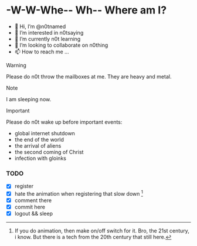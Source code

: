 # -W-W-Whe-- Wh-- Where am I?

<!---
Who are you people?
--->

- 👋 Hi, I’m @n0tnamed
- 👀 I’m interested in n0tsaying
- 🌱 I’m currently n0t learning
- 💞️ I’m looking to collaborate on n0thing
- 📫 How to reach me ...

> [!WARNING]
> Please do n0t throw the mailboxes at me. They are heavy and metal.

<!---
Fun fact. Two thirds of proxy servers do not survive even a month, while one third does not die for years. 
And if you don’t feel the breath behind your back and the movement of other people’s eyes on your monitor when using them, then ...
--->

> [!NOTE]
> I am sleeping now.

> [!IMPORTANT]
> Please do n0t wake up before important events:
> - global internet shutdown
> - the end of the world
> - the arrival of aliens
> - the second coming of Christ
> - infection with gloinks

### TODO

- [x] register
- [x] hate the animation when registering that slow down [^42]
- [x] comment there
- [x] commit here
- [x] logout && sleep

[^42]: If you do animation, then make on/off switch for it.
       Bro, the 21st century, i know. But there is a tech from the 20th century that still here.

<!---
Everything must be gloinks.
--->
